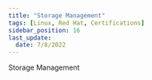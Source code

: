 ```yaml
---
title: "Storage Management"
tags: [Linux, Red Hat, Certifications]
sidebar_position: 16
last_update:
  date: 7/8/2022
---
```


Storage Management
